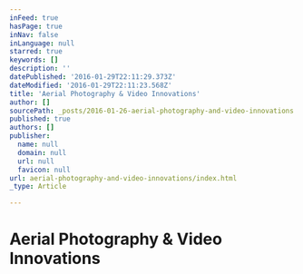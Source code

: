 ```yaml
---
inFeed: true
hasPage: true
inNav: false
inLanguage: null
starred: true
keywords: []
description: ''
datePublished: '2016-01-29T22:11:29.373Z'
dateModified: '2016-01-29T22:11:23.568Z'
title: 'Aerial Photography & Video Innovations'
author: []
sourcePath: _posts/2016-01-26-aerial-photography-and-video-innovations.md
published: true
authors: []
publisher:
  name: null
  domain: null
  url: null
  favicon: null
url: aerial-photography-and-video-innovations/index.html
_type: Article

---
```

# Aerial Photography & Video Innovations